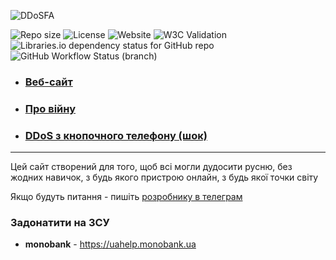 ![DDoSFA](https://user-images.githubusercontent.com/81070564/200185971-65c790b7-176f-458a-bfb9-1bdc547de094.png)

![Repo size](https://img.shields.io/github/repo-size/BogdanDevUA/simple-ddos)
![License](https://img.shields.io/github/license/BogdanDevUA/simple-ddos)
![Website](https://img.shields.io/website?url=https%3A%2F%2Fbogdandevua.github.io%2Fsimple-ddos)
![W3C Validation](https://img.shields.io/w3c-validation/html?targetUrl=https%3A%2F%2Fbogdandevua.github.io/simple-ddos&logo=w3c)
![Libraries.io dependency status for GitHub repo](https://img.shields.io/librariesio/github/BogdanDevUA/simple-ddos?logo=rubygems)
![GitHub Workflow Status (branch)](https://img.shields.io/github/workflow/status/BogdanDevUA/simple-ddos/Deploy%20Jekyll%20site%20to%20Pages/master)

* ### [Веб-сайт](https://bogdandevua.github.io/simple-ddos)

* ### [Про війну](https://war.ukraine.ua)

* ### [DDoS з кнопочного телефону (шок)](https://https://bogdandevua.github.io/simple-ddos/lite "Капєц")

---
Цей сайт створений для того, щоб всі могли дудосити русню, без жодних навичок, з будь якого пристрою онлайн, з будь якої точки світу

Якщо будуть питання - пишіть [розробнику в телеграм](https://t.me/dirim "Мій телеграм") 

### Задонатити на **ЗСУ**

- **monobank** - <https://uahelp.monobank.ua>
